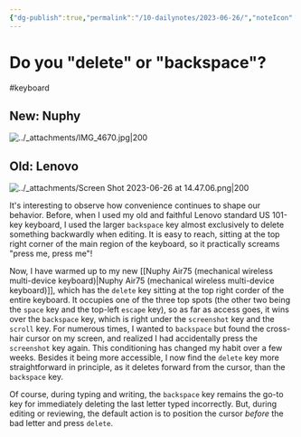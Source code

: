 ```yaml
---
{"dg-publish":true,"permalink":"/10-dailynotes/2023-06-26/","noteIcon":"2"}
---
```


# Do you "delete" or "backspace"?
#keyboard

## New: Nuphy

![../_attachments/IMG_4670.jpg|200](/img/user/_attachments/IMG_4670.jpg)

## Old: Lenovo
![../_attachments/Screen Shot 2023-06-26 at 14.47.06.png|200](/img/user/_attachments/Screen%20Shot%202023-06-26%20at%2014.47.06.png)

It's interesting to observe how convenience continues to shape our behavior. Before, when I used my old and faithful Lenovo standard US 101-key keyboard, I used the larger `backspace` key almost exclusively to delete something backwardly when editing. It is easy to reach, sitting at the top right corner of the main region of the keyboard, so it practically screams "press me, press me"!

Now, I have warmed up to my new [[Nuphy Air75 (mechanical wireless multi-device keyboard)\|Nuphy Air75 (mechanical wireless multi-device keyboard)]], which has the `delete` key sitting at the top right corder of the entire keyboard. It occupies one of the three top spots (the other two being the `space` key and the top-left `escape` key), so as far as access goes, it wins over the `backspace` key, which is right under the `screenshot` key and the `scroll` key. For numerous times, I wanted to `backspace` but found the cross-hair cursor on my screen, and realized I had accidentally press the `screenshot` key again. This conditioning has changed my habit over a few weeks. Besides it being more accessible, I now find the `delete` key more straightforward in principle, as it deletes forward from the cursor, than the `backspace` key.

Of course, during typing and writing, the `backspace` key remains the go-to key for immediately deleting the last letter typed incorrectly. But, during editing or reviewing, the default action is to position the cursor *before* the bad letter and press `delete`.

